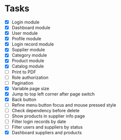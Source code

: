 # Tasks

- [x] Login module
- [x] Dashboard module
- [x] User module
- [x] Profile module
- [x] Login record module
- [x] Supplier module
- [x] Category module
- [x] Product module
- [x] Catalog module
- [ ] Print to PDF
- [ ] Role authorization
- [ ] Pagination
- [x] Variable page size
- [x] Jump to top left corner after page switch
- [x] Back button
- [ ] Refine menu button focus and mouse pressed style
- [ ] Check dependency before delete
- [ ] Show products in supplier info page
- [ ] Filter login records by date
- [ ] Filter users and suppliers by status
- [x] Dashboard suppliers and products
